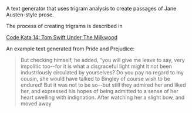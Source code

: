 A text generator that uses trigram analysis to create passages of Jane Austen-style prose.

The process of creating trigrams is described in 

[Code Kata 14: Tom Swift Under The Milkwood](http://codekata.com/kata/kata14-tom-swift-under-the-milkwood/)

An example text generated from Pride and Prejudice:

>But checking himself, he added, “you will give me leave to say, very impolitic too--for it is what a disgraceful light might it not been industriously circulated by yourselves? Do you pay no regard to my cousin, she would have talked to Bingley of course wish to be endured! But it was not to be so--but still they admired her and liked her, and expressed his hopes of being admitted to a sense of her heart swelling with indignation. After watching her a slight bow, and moved away
